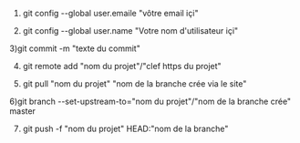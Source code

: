 1) git config --global user.emaile "vôtre email içi"

2) git config --global user.name "Votre nom d'utilisateur içi"

3)git commit -m "texte du commit"

4) git remote add "nom du projet"/"clef https du projet"

5) git pull "nom du projet" "nom de la branche crée via le site"

6)git branch --set-upstream-to="nom du projet"/"nom de la branche crée" master

7) git push -f "nom du projet" HEAD:"nom de la branche"